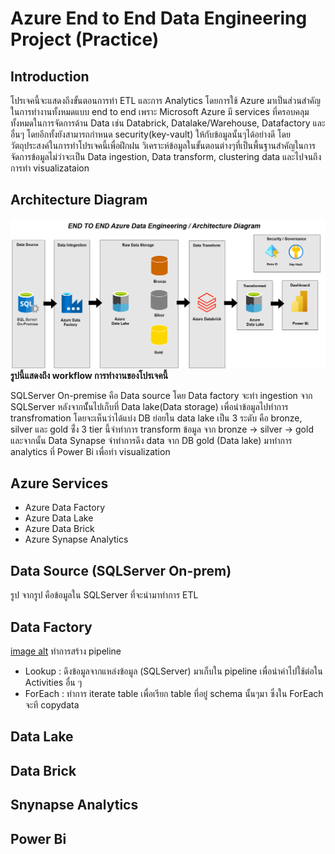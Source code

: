 # Azure End to End Data Engineering Project (Practice)

## Introduction
โปรเจคนี้จะแสดงถึงขั้นตอนการทำ ETL และการ Analytics โดยการใช้ Azure มาเป็นส่วนสำคัญในการทำงานทั้งหมดแบบ end to end เพราะ Microsoft Azure มี services ที่ครอบคลุมทั้งหมดในการจัดการด้าน Data  เช่น Databrick, Datalake/Warehouse, Datafactory และอื่นๆ โดยอีกทั้งยังสามารถกำหนด security(key-vault) ให้กับข้อมูลนั้นๆได้อย่างดี โดยวัตถุประสงค์ในการทำโปรเจคนี้เพื่อฝึกฝน วิเคราะห์ข้อมูลในขั้นตอนต่างๆที่เป็นพื้นฐานสำคัญในการจัดการข้อมูลไม่ว่าจะเป็น Data ingestion, Data transform, clustering data และไปจนถึงการทำ visualizataion

## Architecture Diagram
![image alt](https://github.com/BiggtuuWantData/end2end-Azure-data-engineering/blob/main/data%20factory/workflow%20architecture.png)
**รูปนี้แสดงถึง workflow การทำงานของโปรเจคนี้**

SQLServer On-premise คือ Data source โดย Data factory จะทำ ingestion จาก SQLServer หลังจากนัั้นไปเก็บที่ Data lake(Data storage) เพื่อนำข้อมูลไปทำการ transfromation โดยจะเห็นว่าได้แบ่ง DB ย่อยใน data lake เป็น 3 ระดับ คือ bronze, silver และ gold ซึ่่ง 3 tier นี้จำทำการ transform ข้อมูล จาก bronze -> silver -> gold และจากนั้น Data Synapse จำทำการดึง data จาก DB gold (Data lake) มาทำการ analytics ที่ Power Bi เพื่อทำ visualization
## Azure Services
- Azure Data Factory
- Azure Data Lake
- Azure Data Brick
- Azure Synapse Analytics
## Data Source (SQLServer On-prem)
รูป
จากรูป คือข้อมูลใน SQLServer ที่จะนำมาทำการ ETL 
## Data Factory
[image alt](https://github.com/BiggtuuWantData/end2end-Azure-data-engineering/blob/main/data%20factory/workflow%20datafactory.png)
ทำการสร้าง pipeline
- Lookup : ดึงข้อมูลจากแหล่งข้อมูล (SQLServer) มาเก็บใน pipeline เพื่อนำค่าไปใช้ต่อใน Activities อื่น ๆ
- ForEach : ทำการ iterate table เพื่อเรียก table ที่อยู๋ schema นั้นๆมา ซึ่งใน ForEach จะที copydata
## Data Lake
## Data Brick
## Snynapse Analytics
## Power Bi
